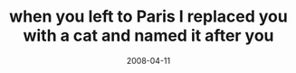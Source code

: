 ---
layout: base.njk
title : 'when you left to Paris I replaced you with a cat and named it after you' 
view_title : 'when you left to Paris I replaced you with a cat and named it after you' 
year : '2008' 
date : '2008-04-11' 
img_file : '/drawing/whenyouleftparisireplacedyouwithacatandnameditafteryou.png' 
html_file : 'whenyouleftparisireplacedyouwithacatandnameditafteryou' 
next_html : 'spacemonsterstaughtmehowtoread.html' 
year_order : '155' 
permalink : "title/{{html_file}}.html"
---